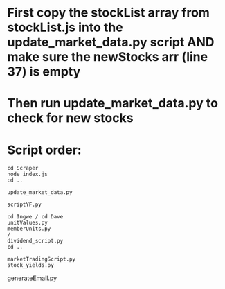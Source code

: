 # First copy the stockList array from stockList.js into the update_market_data.py script AND make sure the newStocks arr (line 37) is empty
# Then run update_market_data.py to check for new stocks
# Script order:

~~~~~~~~~~~~~~~~~~~~~~~~~
cd Scraper
node index.js
cd ..

update_market_data.py
~~~~~~~~~~~~~~~~~~~~~~~~~

~~~~~~~~~~~~~~~~~~~~~~~~~
scriptYF.py

cd Ingwe / cd Dave
unitValues.py
memberUnits.py
/
dividend_script.py
cd ..

marketTradingScript.py
stock_yields.py

~~~~~~~~~~~~~~~~~~~~~~~~~
generateEmail.py
